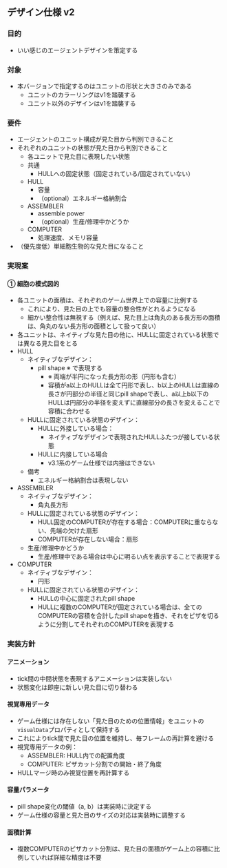 ## デザイン仕様 v2

### 目的

- いい感じのエージェントデザインを策定する

### 対象

- 本バージョンで指定するのはユニットの形状と大きさのみである
  - ユニットのカラーリングはv1を踏襲する
  - ユニット以外のデザインはv1を踏襲する

### 要件

- エージェントのユニット構成が見た目から判別できること
- それぞれのユニットの状態が見た目から判別できること
  - 各ユニットで見た目に表現したい状態
  - 共通
    - HULLへの固定状態（固定されている/固定されていない）
  - HULL
    - 容量
    - （optional）エネルギー格納割合
  - ASSEMBLER
    - assemble power
    - （optional）生産/修理中かどうか
  - COMPUTER
    - 処理速度、メモリ容量
- （優先度低）単細胞生物的な見た目になること

### 実現案

#### ① 細胞の模式図的

- 各ユニットの面積は、それぞれのゲーム世界上での容量に比例する
  - これにより、見た目の上でも容量の整合性がとれるようになる
  - 細かい整合性は無視する（例えば、見た目上は角丸のある長方形の面積は、角丸のない長方形の面積として扱って良い）
- 各ユニットは、ネイティブな見た目の他に、HULLに固定されている状態では異なる見た目をとる
- HULL
  - ネイティブなデザイン：
    - pill shape ※ で表現する
      - ※ 両端が半円になった長方形の形（円形も含む）
      - 容積がa以上のHULLは全て円形で表し、b以上のHULLは直線の長さが円部分の半径と同じpill shapeで表し、a以上b以下のHULLは円部分の半径を変えずに直線部分の長さを変えることで容積に合わせる
  - HULLに固定されている状態のデザイン：
    - HULLに外接している場合：
      - ネイティブなデザインで表現されたHULLふたつが接している状態
    - HULLに内接している場合
      - v3.1系のゲーム仕様では内接はできない
  - 備考
    - エネルギー格納割合は表現しない
- ASSEMBLER
  - ネイティブなデザイン：
    - 角丸長方形
  - HULLに固定されている状態のデザイン：
    - HULL固定のCOMPUTERが存在する場合：COMPUTERに重ならない、先端の欠けた扇形
    - COMPUTERが存在しない場合：扇形
  - 生産/修理中かどうか
    - 生産/修理中である場合は中心に明るい点を表示することで表現する
- COMPUTER
  - ネイティブなデザイン：
    - 円形
  - HULLに固定されている状態のデザイン：
    - HULLの中心に固定されたpill shape
    - HULLに複数のCOMPUTERが固定されている場合は、全てのCOMPUTERの容積を合計したpill shapeを描き、それをピザを切るように分割してそれぞれのCOMPUTERを表現する

### 実装方針

#### アニメーション
- tick間の中間状態を表現するアニメーションは実装しない
- 状態変化は即座に新しい見た目に切り替わる

#### 視覚専用データ
- ゲーム仕様には存在しない「見た目のための位置情報」をユニットの`visualData`プロパティとして保持する
- これによりtick間で見た目の位置を維持し、毎フレームの再計算を避ける
- 視覚専用データの例：
  - ASSEMBLER: HULL内での配置角度
  - COMPUTER: ピザカット分割での開始・終了角度
- HULLマージ時のみ視覚位置を再計算する

#### 容量パラメータ
- pill shape変化の閾値（a, b）は実装時に決定する
- ゲーム仕様の容量と見た目のサイズの対応は実装時に調整する

#### 面積計算
- 複数COMPUTERのピザカット分割は、見た目の面積がゲーム上の容積に比例していれば詳細な精度は不要
